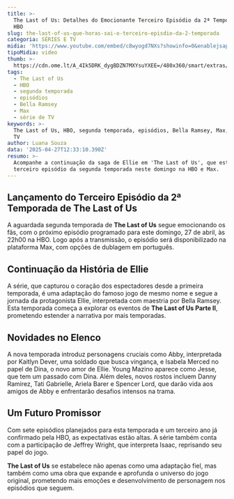 ```yaml
---
title: >-
  The Last of Us: Detalhes do Emocionante Terceiro Episódio da 2ª Temporada na
  HBO
slug: the-last-of-us-que-horas-sai-o-terceiro-episdio-da-2-temporada
categoria: SÉRIES E TV
midia: 'https://www.youtube.com/embed/c8wyogd7NXs?showinfo=0&enablejsapi=1'
tipoMidia: video
thumb: >-
  https://cdn.ome.lt/A_4Ik5DRK_dygBDZN7MXYsuYXEE=/480x360/smart/extras/conteudos/Design_sem_nome_13_FhXXKTQ.jpg
tags:
  - The Last of Us
  - HBO
  - segunda temporada
  - episódios
  - Bella Ramsey
  - Max
  - série de TV
keywords: >-
  The Last of Us, HBO, segunda temporada, episódios, Bella Ramsey, Max, série de
  TV
author: Luana Souza
data: '2025-04-27T12:33:10.390Z'
resumo: >-
  Acompanhe a continuação da saga de Ellie em 'The Last of Us', que estreia seu
  terceiro episódio da segunda temporada neste domingo na HBO e Max.
---
```


## **Lançamento do Terceiro Episódio da 2ª Temporada de The Last of Us**

A aguardada segunda temporada de **The Last of Us** segue emocionando os fãs, com o próximo episódio programado para este domingo, 27 de abril, às 22h00 na HBO. Logo após a transmissão, o episódio será disponibilizado na plataforma Max, com opções de dublagem em português.

## **Continuação da História de Ellie**

A série, que capturou o coração dos espectadores desde a primeira temporada, é uma adaptação do famoso jogo de mesmo nome e segue a jornada da protagonista Ellie, interpretada com maestria por Bella Ramsey. Esta temporada começa a explorar os eventos de **The Last of Us Parte II**, prometendo estender a narrativa por mais temporadas.

## **Novidades no Elenco**

A nova temporada introduz personagens cruciais como Abby, interpretada por Kaitlyn Dever, uma soldado que busca vingança, e Isabela Merced no papel de Dina, o novo amor de Ellie. Young Mazino aparece como Jesse, que tem um passado com Dina. Além deles, novos rostos incluem Danny Ramirez, Tati Gabrielle, Ariela Barer e Spencer Lord, que darão vida aos amigos de Abby e enfrentarão desafios intensos na trama.

## **Um Futuro Promissor**

Com sete episódios planejados para esta temporada e um terceiro ano já confirmado pela HBO, as expectativas estão altas. A série também conta com a participação de Jeffrey Wright, que interpreta Isaac, reprisando seu papel do jogo.

**The Last of Us** se estabelece não apenas como uma adaptação fiel, mas também como uma obra que expande e aprofunda o universo do jogo original, prometendo mais emoções e desenvolvimento de personagem nos episódios que seguem.
